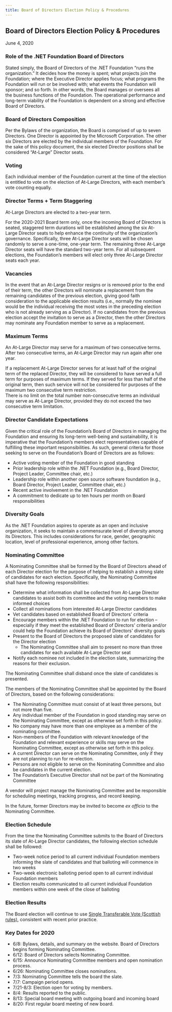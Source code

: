 ```yaml
---
title: Board of Directors Election Policy & Procedures
---
```


<section class="page-section page-section">
    <div class="page-section_container container">
        <div class="page-section_row row">
            <div class="col-12">

## Board of Directors Election Policy & Procedures

June 4, 2020

### Role of the .NET Foundation Board of Directors

Stated simply, the Board of Directors of the .NET Foundation “runs the organization.” It decides how the money is spent; what projects join the Foundation; where the Executive Director applies focus; what programs the Foundation will run or be involved with; what events the Foundation will sponsor; and so forth. In other words, the Board manages or oversees all the business functions of the Foundation. The operational performance and long-term viability of the Foundation is dependent on a strong and effective Board of Directors.

### Board of Directors Composition

Per the Bylaws of the organization, the Board is comprised of up to seven Directors. One Director is appointed by the Microsoft Corporation. The other six Directors are elected by the individual members of the Foundation. For the sake of this policy document, the six elected Director positions shall be considered “At-Large” Director seats.

### Voting

Each individual member of the Foundation current at the time of the election is entitled to vote on the election of At-Large Directors, with each member’s vote counting equally.  

### Director Terms + Term Staggering

At-Large Directors are elected to a two-year term.

For the 2020-2021 Board term only, once the incoming Board of Directors is seated, staggered term durations will be established among the six At-Large Director seats to help enhance the continuity of the organization’s governance. Specifically, three At-Large Director seats will be chosen randomly to serve a one-time, one-year term. The remaining three At-Large Director seats will have the standard two-year term. For all subsequent elections, the Foundation’s members will elect only three At-Large Director seats each year.

### Vacancies

In the event that an At-Large Director resigns or is removed prior to the end of their term, the other Directors will nominate a replacement from the remaining candidates of the previous election, giving good faith consideration to the applicable election results (i.e., normally the nominee would be the individual receiving the most votes in the preceding election who is not already serving as a Director). If no candidates from the previous election accept the invitation to serve as a Director, then the other Directors may nominate any Foundation member to serve as a replacement.

### Maximum Terms

An At-Large Director may serve for a maximum of two consecutive terms. After two consecutive terms, an At-Large Director may run again after one year.

If a replacement At-Large Director serves for at least half of the original term of the replaced Director, they will be considered to have served a full term for purposes of maximum terms. If they served for less than half of the original term, then such service will not be considered for purposes of the maximum two consecutive term restriction.  
There is no limit on the total number non-consecutive terms an individual may serve as At-Large Director, provided they do not exceed the two consecutive term limitation.

### Director Candidate Expectations

Given the critical role of the Foundation’s Board of Directors in managing the Foundation and ensuring its long-term well-being and sustainability, it is imperative that the Foundation’s members elect representatives capable of fulfilling these important responsibilities. As such, general criteria for those seeking to serve on the Foundation’s Board of Directors are as follows:

- Active voting member of the Foundation in good standing
- Prior leadership role within the .NET Foundation (e.g., Board Director, Project Leader, Committee chair, etc.)
- Leadership role within another open source software foundation (e.g., Board Director, Project Leader, Committee chair, etc.)
- Recent active involvement in the .NET Foundation
- A commitment to dedicate up to ten hours per month on Board responsibilities

### Diversity Goals

As the .NET Foundation aspires to operate as an open and inclusive organization, it seeks to maintain a commensurate level of diversity among its Directors. This includes considerations for race, gender, geographic location, level of professional experience, among other factors.

### Nominating Committee

A Nominating Committee shall be formed by the Board of Directors ahead of each Director election for the purpose of helping to establish a strong slate of candidates for each election. Specifically, the Nominating Committee shall have the following responsibilities:

- Determine what information shall be collected from At-Large Director candidates to assist both its committee and the voting members to make informed choices
- Collect all nominations from interested At-Large Director candidates
- Vet candidates based on established Board of Directors' criteria
- Encourage members within the .NET Foundation to run for election – especially if they meet the established Board of Directors' criteria and/or could help the Foundation achieve its Board of Directors' diversity goals
- Present to the Board of Directors the proposed slate of candidates for the Director election
  - The Nominating Committee shall aim to present no more than three candidates for each available At-Large Director seat
- Notify each nominee not included in the election slate, summarizing the reasons for their exclusion.

The Nominating Committee shall disband once the slate of candidates is presented.

The members of the Nominating Committee shall be appointed by the Board of Directors, based on the following considerations:

- The Nominating Committee must consist of at least three persons, but not more than five.
- Any individual member of the Foundation in good standing may serve on the Nominating Committee, except as otherwise set forth in this policy.
- No company may have more than one employee as a member of the nominating committee.
- Non-members of the Foundation with relevant knowledge of the Foundation and relevant experience or skills may serve on the Nominating Committee, except as otherwise set forth in this policy.  
- A current Director can serve on the Nominating Committee, only if they are not planning to run for re-election.
- Persons are not eligible to serve on the Nominating Committee and also be candidates in the current election.
- The Foundation’s Executive Director shall not be part of the Nominating Committee

A vendor will project manage the Nominating Committee and be responsible for scheduling meetings, tracking progress, and record keeping.

In the future, former Directors may be invited to become *ex officio* to the Nominating Committee.

### Election Schedule

From the time the Nominating Committee submits to the Board of Directors its slate of At-Large Director candidates, the following election schedule shall be followed:

- Two-week notice period to all current individual Foundation members informing the slate of candidates and that balloting will commence in two weeks
- Two-week electronic balloting period open to all current individual Foundation members
- Election results communicated to all current individual Foundation members within one week of the close of balloting

### Election Results

The Board election will continue to use [Single Transferable Vote (Scottish rules)](https://www.opavote.com/methods/single-transferable-vote), consistent with recent prior practice.

### Key Dates for 2020

- 6/8: Bylaws, details, and summary on the website. Board of Directors begins forming Nominating Committee.
- 6/12: Board of Directors selects Nominating Committee.
- 6/15: Announce Nominating Committee members and open nomination process.
- 6/26: Nominating Committee closes nominations.
- 7/3: Nominating Committee tells the board the slate.
- 7/7: Campaign period opens.
- 7/21-8/3: Election open for voting by members.
- 8/4: Results reported to the public.
- 8/13: Special board meeting with outgoing board and incoming board
- 8/20: First regular board meeting of new board.

</div>
        </div>
    </div>
</section>
